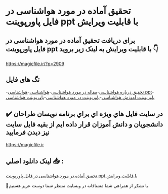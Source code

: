 # تحقیق آماده در مورد هواشناسی در فایل پاورپوینت ppt با قابلیت ویرایش

## برای دریافت تحقیق آماده در مورد هواشناسی در فایل پاورپوینت ppt با قابلیت ویرایش به لینک زیر بروید 👇

https://magicfile.ir/?p=2909

## تگ های فایل

-[تحقیق درباره هواشناسی](https://magicfile.ir/product/%d8%aa%d8%ad%d9%82%db%8c%d9%82-%d8%a2%d9%85%d8%a7%d8%af%d9%87-%d8%af%d8%b1-%d9%85%d9%88%d8%b1%d8%af-%d9%87%d9%88%d8%a7%d8%b4%d9%86%d8%a7%d8%b3%db%8c-%d8%af%d8%b1-%d9%81%d8%a7%db%8c%d9%84%d9%be%d8%a7%d9%88%d8%b1%d9%be%d9%88%db%8c%d9%86%d8%aa/)-[مقاله در مورد هواشناسی](https://magicfile.ir/product/%d8%aa%d8%ad%d9%82%db%8c%d9%82-%d8%a2%d9%85%d8%a7%d8%af%d9%87-%d8%af%d8%b1-%d9%85%d9%88%d8%b1%d8%af-%d9%87%d9%88%d8%a7%d8%b4%d9%86%d8%a7%d8%b3%db%8c-%d8%af%d8%b1-%d9%81%d8%a7%db%8c%d9%84%d9%be%d8%a7%d9%88%d8%b1%d9%be%d9%88%db%8c%d9%86%d8%aa/)-[هواشناسی](https://magicfile.ir/product/%d8%aa%d8%ad%d9%82%db%8c%d9%82-%d8%a2%d9%85%d8%a7%d8%af%d9%87-%d8%af%d8%b1-%d9%85%d9%88%d8%b1%d8%af-%d9%87%d9%88%d8%a7%d8%b4%d9%86%d8%a7%d8%b3%db%8c-%d8%af%d8%b1-%d9%81%d8%a7%db%8c%d9%84%d9%be%d8%a7%d9%88%d8%b1%d9%be%d9%88%db%8c%d9%86%d8%aa/)-[هواشناسی ppt](https://magicfile.ir/product/%d8%aa%d8%ad%d9%82%db%8c%d9%82-%d8%a2%d9%85%d8%a7%d8%af%d9%87-%d8%af%d8%b1-%d9%85%d9%88%d8%b1%d8%af-%d9%87%d9%88%d8%a7%d8%b4%d9%86%d8%a7%d8%b3%db%8c-%d8%af%d8%b1-%d9%81%d8%a7%db%8c%d9%84%d9%be%d8%a7%d9%88%d8%b1%d9%be%d9%88%db%8c%d9%86%d8%aa/)-[پاورپوینت آموزش هواشناسی](https://magicfile.ir/product/%d8%aa%d8%ad%d9%82%db%8c%d9%82-%d8%a2%d9%85%d8%a7%d8%af%d9%87-%d8%af%d8%b1-%d9%85%d9%88%d8%b1%d8%af-%d9%87%d9%88%d8%a7%d8%b4%d9%86%d8%a7%d8%b3%db%8c-%d8%af%d8%b1-%d9%81%d8%a7%db%8c%d9%84%d9%be%d8%a7%d9%88%d8%b1%d9%be%d9%88%db%8c%d9%86%d8%aa/)-[پاورپوینت در مورد هواشناسی](https://magicfile.ir/product/%d8%aa%d8%ad%d9%82%db%8c%d9%82-%d8%a2%d9%85%d8%a7%d8%af%d9%87-%d8%af%d8%b1-%d9%85%d9%88%d8%b1%d8%af-%d9%87%d9%88%d8%a7%d8%b4%d9%86%d8%a7%d8%b3%db%8c-%d8%af%d8%b1-%d9%81%d8%a7%db%8c%d9%84%d9%be%d8%a7%d9%88%d8%b1%d9%be%d9%88%db%8c%d9%86%d8%aa/)-[پاورپوینت هواشناسی](https://magicfile.ir/product/%d8%aa%d8%ad%d9%82%db%8c%d9%82-%d8%a2%d9%85%d8%a7%d8%af%d9%87-%d8%af%d8%b1-%d9%85%d9%88%d8%b1%d8%af-%d9%87%d9%88%d8%a7%d8%b4%d9%86%d8%a7%d8%b3%db%8c-%d8%af%d8%b1-%d9%81%d8%a7%db%8c%d9%84%d9%be%d8%a7%d9%88%d8%b1%d9%be%d9%88%db%8c%d9%86%d8%aa/)

## ✔️ در سايت فايل هاي ويژه اي براي برنامه نويسان طراحان دانشجويان و دانش آموزان قرار داده ايم از بقيه فايل سايت نيز ديدن فرماييد

https://magicfile.ir


## لينک دانلود اصلي 📥 :

[تحقیق آماده در مورد هواشناسی در فایل پاورپوینت ppt با قابلیت ویرایش](https://magicfile.ir/product/%d8%aa%d8%ad%d9%82%db%8c%d9%82-%d8%a2%d9%85%d8%a7%d8%af%d9%87-%d8%af%d8%b1-%d9%85%d9%88%d8%b1%d8%af-%d9%87%d9%88%d8%a7%d8%b4%d9%86%d8%a7%d8%b3%db%8c-%d8%af%d8%b1-%d9%81%d8%a7%db%8c%d9%84%d9%be%d8%a7%d9%88%d8%b1%d9%be%d9%88%db%8c%d9%86%d8%aa/) 


🙏با تشکر از همراهي شما مشتاقانه در وبسایت منتظر شما دوست عزیز هستیم

